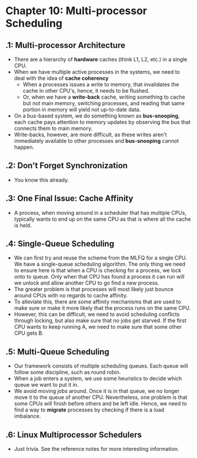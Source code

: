 # Chapter 10: Multi-processor Scheduling

## .1: Multi-processor Architecture

- There are a hierarchy of **hardware** caches (think L1, L2, etc.) in a single CPU.
- When we have multiple active processes in the systems, we need to deal with the idea of **cache coherency**
  - When a processes issues a write to memory, that invalidates the cache in other CPU's, hence, it needs to be flushed.
  - Or, when we have a **write-back** cache, writing something to cache but not main memory, switching processes, and reading that same portion in memory will yield not up-to-date data.
- On a bus-based system, we do something known as **bus-snooping**, each cache pays attention to memory updates by observing the bus that connects them to main memory.
- Write-backs, however, are more difficult, as these writes aren't immediately available to other processes and **bus-snooping** cannot happen.

## .2: Don't Forget Synchronization

- You know this already.

## .3: One Final Issue: Cache Affinity

- A process, when moving around in a scheduler that has multiple CPUs, typically wants to end up on the same CPU as that is where all the cache is held.

## .4: Single-Queue Scheduling

- We can first try and reuse the scheme from the MLFQ for a single CPU. We have a single-queue scheduling algorithm. The only thing we need to ensure here is that when a CPU is checking for a process, we lock onto to queue. Only when that CPU has found a process it can run will we unlock and allow another CPU to go find a new process.
- The greater problem is that processes will most likely just bounce around CPUs with no regards to cache affinity.
- To alleviate this, there are some affinity mechanisms that are used to make sure or make it more likely that the process runs on the same CPU.
- However, this can be difficult, we need to avoid scheduling conflicts through locking, but also make sure that no jobs get starved. If the first CPU wants to keep running A, we need to make sure that some other CPU gets B.

## .5: Multi-Queue Scheduling

- Our framework consists of multiple scheduling queues. Each queue will follow some discipline, such as round robin.
- When a job enters a system, we use some heuristics to decide which queue we want to put it in.
- We avoid moving jobs around. Once it is in that queue, we no longer move it to the queue of another CPU. Nevertheless, one problem is that some CPUs will finish before others and be left idle. Hence, we need to find a way to **migrate** processes by checking if there is a load imbalance.

## .6: Linux Multiprocessor Schedulers

- Just trivia. See the reference notes for more interesting information.
